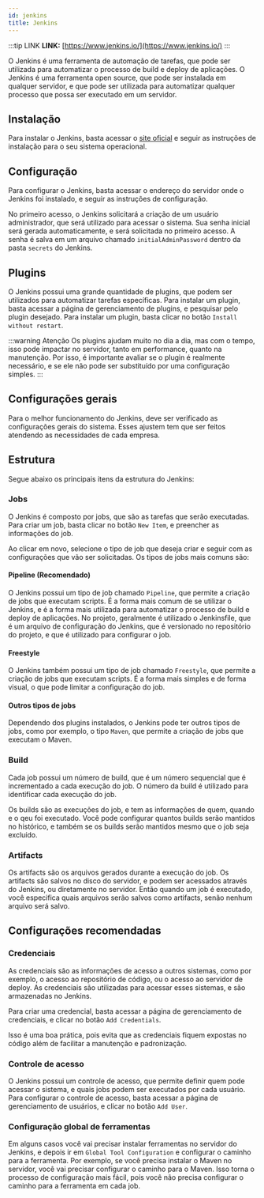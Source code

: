 ```yaml
---
id: jenkins
title: Jenkins
---
```


:::tip LINK
**LINK:** [https://www.jenkins.io/](https://www.jenkins.io/)
:::

O Jenkins é uma ferramenta de automação de tarefas, que pode ser utilizada para automatizar o processo de build e deploy de aplicações. O Jenkins é uma ferramenta open source, que pode ser instalada em qualquer servidor, e que pode ser utilizada para automatizar qualquer processo que possa ser executado em um servidor.

## Instalação

Para instalar o Jenkins, basta acessar o [site oficial](https://www.jenkins.io/doc/book/installing/) e seguir as instruções de instalação para o seu sistema operacional.

## Configuração

Para configurar o Jenkins, basta acessar o endereço do servidor onde o Jenkins foi instalado, e seguir as instruções de configuração.

No primeiro acesso, o Jenkins solicitará a criação de um usuário administrador, que será utilizado para acessar o sistema. Sua senha inicial será gerada automaticamente, e será solicitada no primeiro acesso. A senha é salva em um arquivo chamado `initialAdminPassword` dentro da pasta `secrets` do Jenkins.

## Plugins

O Jenkins possui uma grande quantidade de plugins, que podem ser utilizados para automatizar tarefas específicas. Para instalar um plugin, basta acessar a página de gerenciamento de plugins, e pesquisar pelo plugin desejado. Para instalar um plugin, basta clicar no botão `Install without restart`.

:::warning Atenção
Os plugins ajudam muito no dia a dia, mas com o tempo, isso pode impactar no servidor, tanto em performance, quanto na manutenção. Por isso, é importante avaliar se o plugin é realmente necessário, e se ele não pode ser substituído por uma configuração simples.
:::

## Configurações gerais

Para o melhor funcionamento do Jenkins, deve ser verificado as configurações gerais do sistema. Esses ajustem tem que ser feitos atendendo as necessidades de cada empresa.

## Estrutura

Segue abaixo os principais itens da estrutura do Jenkins:

### Jobs

O Jenkins é composto por jobs, que são as tarefas que serão executadas. Para criar um job, basta clicar no botão `New Item`, e preencher as informações do job.

Ao clicar em novo, selecione o tipo de job que deseja criar e seguir com as configurações que vão ser solicitadas. Os tipos de jobs mais comuns são:

#### Pipeline (Recomendado)

O Jenkins possui um tipo de job chamado `Pipeline`, que permite a criação de jobs que executam scripts. É a forma mais comum de se utilizar o Jenkins, e é a forma mais utilizada para automatizar o processo de build e deploy de aplicações.
No projeto, geralmente é utilizado o Jenkinsfile, que é um arquivo de configuração do Jenkins, que é versionado no repositório do projeto, e que é utilizado para configurar o job.

#### Freestyle

O Jenkins também possui um tipo de job chamado `Freestyle`, que permite a criação de jobs que executam scripts. É a forma mais simples e de forma visual, o que pode limitar a configuração do job.

#### Outros tipos de jobs

Dependendo dos plugins instalados, o Jenkins pode ter outros tipos de jobs, como por exemplo, o tipo `Maven`, que permite a criação de jobs que executam o Maven.

### Build

Cada job possui um número de build, que é um número sequencial que é incrementado a cada execução do job. O número da build é utilizado para identificar cada execução do job.

Os builds são as execuções do job, e tem as informações de quem, quando e o qeu foi executado. Você pode configurar quantos builds serão mantidos no histórico, e também se os builds serão mantidos mesmo que o job seja excluído.

### Artifacts

Os artifacts são os arquivos gerados durante a execução do job. Os artifacts são salvos no disco do servidor, e podem ser acessados através do Jenkins, ou diretamente no servidor. Então quando um job é executado, você especifica quais arquivos serão salvos como artifacts, senão nenhum arquivo será salvo.

## Configurações recomendadas

### Credenciais

As credenciais são as informações de acesso a outros sistemas, como por exemplo, o acesso ao repositório de código, ou o acesso ao servidor de deploy. As credenciais são utilizadas para acessar esses sistemas, e são armazenadas no Jenkins.

Para criar uma credencial, basta acessar a página de gerenciamento de credenciais, e clicar no botão `Add Credentials`.

Isso é uma boa prática, pois evita que as credenciais fiquem expostas no código além de facilitar a manutenção e padronização.

### Controle de acesso

O Jenkins possui um controle de acesso, que permite definir quem pode acessar o sistema, e quais jobs podem ser executados por cada usuário. Para configurar o controle de acesso, basta acessar a página de gerenciamento de usuários, e clicar no botão `Add User`.

### Configuração global de ferramentas

Em alguns casos você vai precisar instalar ferramentas no servidor do Jenkins, e depois ir em `Global Tool Configuration` e configurar o caminho para a ferramenta. Por exemplo, se você precisa instalar o Maven no servidor, você vai precisar configurar o caminho para o Maven. Isso torna o processo de configuração mais fácil, pois você não precisa configurar o caminho para a ferramenta em cada job.

